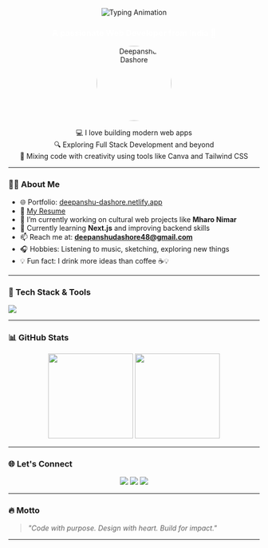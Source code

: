 <!-- GitHub Profile README for Deepanshu Dashore -->

<!-- ✨ Code Vibes Animated Intro with Typing Effect -->
<p align="center">
  <img src="https://readme-typing-svg.demolab.com?font=Fira+Code&size=22&pause=1000&color=FFFFFF&center=true&vCenter=true&width=700&lines=Hi+%F0%9F%91%8B%2C+I'm+Deepanshu+Dashore;Web+Developer+%7C+MERN+Stack+Enthusiast;Love+building+awesome+projects" alt="Typing Animation" />
<h3 align="center" style="color:white;">A passionate Web Developer from India 🚀</h3>
</p>


<p align="center">
  <img src="https://avatars.githubusercontent.com/u/151617949?v=4" width="150" alt="Deepanshu Dashore" style="border-radius: 50%;" />
</p>

<p align="center">
  💻 I love building modern web apps <br/>
  🔍 Exploring Full Stack Development and beyond <br/>
  🎨 Mixing code with creativity using tools like Canva and Tailwind CSS <br/>
</p>

---

### 🧑‍💻 About Me

- 🌐 Portfolio: [deepanshu-dashore.netlify.app](https://deepanshu-dashore.netlify.app/)
- 📄 [My Resume](https://deepanshu-dashore.netlify.app/resume)
- 🔭 I’m currently working on cultural web projects like **Mharo Nimar**
- 🌱 Currently learning **Next.js** and improving backend skills
- 📫 Reach me at: **deepanshudashore48@gmail.com**
- 🎧 Hobbies: Listening to music, sketching, exploring new things
- 💡 Fun fact: I drink more ideas than coffee ☕💡

---

### 🚀 Tech Stack & Tools

<p align="left">
  <!-- Skillicons (supported) -->
  <img src="https://skillicons.dev/icons?i=html,css,js,react,nodejs,express,mongodb,tailwind,firebase,postman" />
</p>


---

### 📊 GitHub Stats

<p align="center">
  <img src="https://github-readme-stats.vercel.app/api?username=Deepanshu-dashore&show_icons=true&theme=radical" height="170" />
  <img src="https://github-readme-streak-stats.herokuapp.com/?user=Deepanshu-dashore&theme=radical" height="170"/>
</p>

---

### 🌐 Let's Connect

<p align="center">
  <a href="mailto:deepanshudashore48@gmail.com"><img src="https://img.shields.io/badge/Email-EA4335?style=for-the-badge&logo=gmail&logoColor=white"/></a>
  <a href="https://www.linkedin.com/in/deepanshu-dashore/"><img src="https://img.shields.io/badge/LinkedIn-0A66C2?style=for-the-badge&logo=linkedin&logoColor=white"/></a>
  <a href="https://www.instagram.com/deepanshu_dashore?igsh=aWJnYTJsNHRzcGFn"><img src="https://img.shields.io/badge/Instagram-E4405F?style=for-the-badge&logo=instagram&logoColor=white"/></a>
</p>

---

### 🔥 Motto

> *"Code with purpose. Design with heart. Build for impact."*

---

<!-- README generated by ChatGPT for Deepanshu Dashore -->
